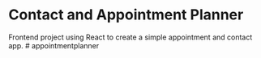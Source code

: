 # Contact and Appointment Planner

Frontend project using React to create a simple appointment and contact app.
#   a p p o i n t m e n t p l a n n e r  
 
